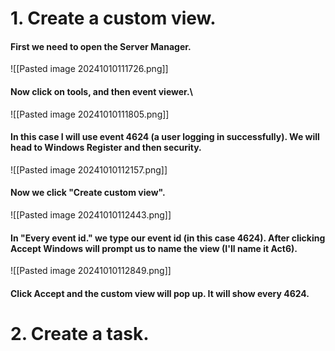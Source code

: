 # 1. Create a custom view.
#### First we need to open the Server Manager.
![[Pasted image 20241010111726.png]]
#### Now click on tools, and then event viewer.\
![[Pasted image 20241010111805.png]]
#### In this case I will use event 4624 (a user logging in successfully). We will head to Windows Register and then security.
![[Pasted image 20241010112157.png]]
#### Now we click "Create custom view".
![[Pasted image 20241010112443.png]]
#### In "Every event id." we type our event id (in this case 4624). After clicking Accept Windows will prompt us to name the view (I'll name it Act6).
![[Pasted image 20241010112849.png]]
#### Click Accept and the custom view will pop up. It will show every 4624.
# 2. Create a task.


